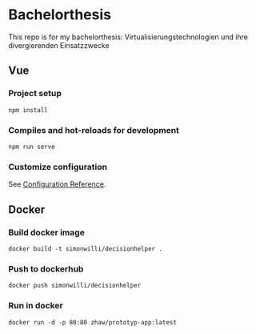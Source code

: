# Bachelorthesis

This repo is for my bachelorthesis: Virtualisierungstechnologien und ihre divergierenden Einsatzzwecke

## Vue

### Project setup

```
npm install
```

### Compiles and hot-reloads for development

```
npm run serve
```

### Customize configuration

See [Configuration Reference](https://cli.vuejs.org/config/).

## Docker

### Build docker image

```
docker build -t simonwilli/decisionhelper .
```

### Push to dockerhub

```
docker push simonwilli/decisionhelper
```

### Run in docker

```
docker run -d -p 80:80 zhaw/prototyp-app:latest
```